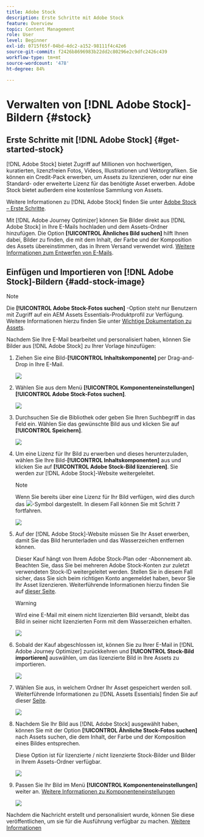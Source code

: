 ```yaml
---
title: Adobe Stock
description: Erste Schritte mit Adobe Stock
feature: Overview
topic: Content Management
role: User
level: Beginner
exl-id: 0715f65f-04bd-4dc2-a152-98111f4c42e6
source-git-commit: f2426b8696983b22dd2c80296e2c9dfc2426c439
workflow-type: tm+mt
source-wordcount: '478'
ht-degree: 84%

---
```


# Verwalten von [!DNL Adobe Stock]-Bildern {#stock}

## Erste Schritte mit [!DNL Adobe Stock] {#get-started-stock}

[!DNL Adobe Stock] bietet Zugriff auf Millionen von hochwertigen, kuratierten, lizenzfreien Fotos, Videos, Illustrationen und Vektorgrafiken. Sie können ein Credit-Pack erwerben, um Assets zu lizenzieren, oder nur eine Standard- oder erweiterte Lizenz für das benötigte Asset erwerben. Adobe Stock bietet außerdem eine kostenlose Sammlung von Assets.

Weitere Informationen zu [!DNL Adobe Stock] finden Sie unter [Adobe Stock – Erste Schritte](https://helpx.adobe.com/stock/get-started.html).

Mit [!DNL Adobe Journey Optimizer] können Sie Bilder direkt aus [!DNL Adobe Stock] in Ihre E-Mails hochladen und dem Assets-Ordner hinzufügen. Die Option **[!UICONTROL Ähnliches Bild suchen]** hilft Ihnen dabei, Bilder zu finden, die mit dem Inhalt, der Farbe und der Komposition des Assets übereinstimmen, das in Ihrem Versand verwendet wird.
[Weitere Informationen zum Entwerfen von E-Mails](design-emails.md).

## Einfügen und Importieren von [!DNL Adobe Stock]-Bildern {#add-stock-image}

>[!NOTE]
>
> Die **[!UICONTROL Adobe Stock-Fotos suchen]** -Option steht nur Benutzern mit Zugriff auf ein AEM Assets Essentials-Produktprofil zur Verfügung. Weitere Informationen hierzu finden Sie unter [Wichtige Dokumentation zu Assets](https://experienceleague.adobe.com/docs/experience-manager-assets-essentials/help/get-started-admins/deploy-administer.html#add-users-to-essentials).

Nachdem Sie Ihre E-Mail bearbeitet und personalisiert haben, können Sie Bilder aus [!DNL Adobe Stock] zu Ihrer Vorlage hinzufügen:

1. Ziehen Sie eine Bild-**[!UICONTROL Inhaltskomponente]** per Drag-and-Drop in Ihre E-Mail.

   ![](assets/stock_1.png)

1. Wählen Sie aus dem Menü **[!UICONTROL Komponenteneinstellungen]** **[!UICONTROL Adobe Stock-Fotos suchen]**.

   ![](assets/stock_2.png)

1. Durchsuchen Sie die Bibliothek oder geben Sie Ihren Suchbegriff in das Feld ein. Wählen Sie das gewünschte Bild aus und klicken Sie auf **[!UICONTROL Speichern]**.

   ![](assets/stock_3.png)

1. Um eine Lizenz für Ihr Bild zu erwerben und dieses herunterzuladen, wählen Sie Ihre Bild-**[!UICONTROL Inhaltskomponenten]** aus und klicken Sie auf **[!UICONTROL Adobe Stock-Bild lizenzieren]**. Sie werden zur [!DNL Adobe Stock]-Website weitergeleitet.

   >[!NOTE]
   > Wenn Sie bereits über eine Lizenz für Ihr Bild verfügen, wird dies durch das ![](assets/stock_10.png)-Symbol dargestellt. In diesem Fall können Sie mit Schritt 7 fortfahren.

   ![](assets/stock_4.png)

1. Auf der [!DNL Adobe Stock]-Website müssen Sie Ihr Asset erwerben, damit Sie das Bild herunterladen und das Wasserzeichen entfernen können.

   Dieser Kauf hängt von Ihrem Adobe Stock-Plan oder -Abonnement ab. Beachten Sie, dass Sie bei mehreren Adobe Stock-Konten zur zuletzt verwendeten Stock-ID weitergeleitet werden. Stellen Sie in diesem Fall sicher, dass Sie sich beim richtigen Konto angemeldet haben, bevor Sie Ihr Asset lizenzieren.
Weiterführende Informationen hierzu finden Sie auf [dieser Seite](https://stock.adobe.com/de/plans).

   >[!WARNING]
   > Wird eine E-Mail mit einem nicht lizenzierten Bild versandt, bleibt das Bild in seiner nicht lizenzierten Form mit dem Wasserzeichen erhalten.

   ![](assets/stock_5.png)

1. Sobald der Kauf abgeschlossen ist, können Sie zu Ihrer E-Mail in [!DNL Adobe Journey Optimizer] zurückkehren und **[!UICONTROL Stock-Bild importieren]** auswählen, um das lizenzierte Bild in Ihre Assets zu importieren.

   ![](assets/stock_6.png)

1. Wählen Sie aus, in welchem Ordner Ihr Asset gespeichert werden soll. Weiterführende Informationen zu [!DNL Assets Essentials] finden Sie auf dieser [Seite](assets-essentials.md#get-started-assets-essentials).

   ![](assets/stock_7.png)

1. Nachdem Sie Ihr Bild aus [!DNL Adobe Stock] ausgewählt haben, können Sie mit der Option **[!UICONTROL Ähnliche Stock-Fotos suchen]** nach Assets suchen, die dem Inhalt, der Farbe und der Komposition eines Bildes entsprechen.

   Diese Option ist für lizenzierte / nicht lizenzierte Stock-Bilder und Bilder in Ihrem Assets-Ordner verfügbar.

   ![](assets/stock_8.png)

1. Passen Sie Ihr Bild im Menü **[!UICONTROL Komponenteneinstellungen]** weiter an. [Weitere Informationen zu Komponenteneinstellungen](content-components.md)

   ![](assets/stock_11.png)

Nachdem die Nachricht erstellt und personalisiert wurde, können Sie diese veröffentlichen, um sie für die Ausführung verfügbar zu machen. [Weitere Informationen](../messages/publish-manage-message.md)
